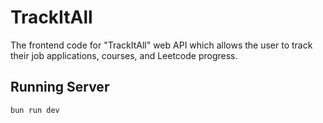 # TrackItAll

The frontend code for "TrackItAll" web API which allows the user to track their job applications,
courses, and Leetcode progress.

## Running Server

```bash
bun run dev
```
